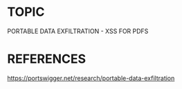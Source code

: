 # TOPIC
PORTABLE DATA EXFILTRATION - XSS FOR PDFS

# REFERENCES
https://portswigger.net/research/portable-data-exfiltration
